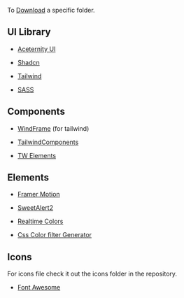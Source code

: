 To [Download](https://download-directory.github.io/) a specific folder.


## UI Library

* [Aceternity UI](https://ui.aceternity.com/)

* [Shadcn](https://ui.shadcn.com/)

* [Tailwind](https://tailwindcss.com/)

* [SASS](https://sass-lang.com/)

## Components

* [WindFrame](https://windframe.devwares.com/editor) (for tailwind)

* [TailwindComponents](https://tailwindcomponents.com/)

* [TW Elements](https://tw-elements.com/#)



## Elements

* [Framer Motion](https://www.framer.com/motion/)

* [SweetAlert2](https://sweetalert2.github.io/#download)

* [Realtime Colors](https://www.realtimecolors.com/)

* [Css Color filter Generator](https://angel-rs.github.io/css-color-filter-generator/)

## Icons 

For icons file check it out the icons folder in the repository.

* [Font Awesome](https://fontawesome.com/)

